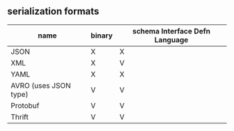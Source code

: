 ## serialization formats

| name                     | binary | schema Interface Defn Language |
|--------------------------|--------|--------------------------------|
| JSON                     | X      | X                              |
| XML                      | X      | V                              |
| YAML                     | X      | X                              |
| AVRO (uses JSON type)    | V      | V                              |
| Protobuf                 | V      | V                              |
| Thrift                   | V      | V                              |


